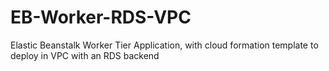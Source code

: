 # EB-Worker-RDS-VPC
Elastic Beanstalk Worker Tier Application, with cloud formation template to deploy in VPC with an RDS backend
